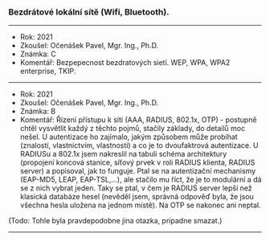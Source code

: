 ### Bezdrátové lokální sítě (Wifi, Bluetooth).

----------------------------------------

- Rok: 2021
- Zkoušel: Očenášek Pavel, Mgr. Ing., Ph.D.
- Známka: C
- Komentář: Bezpepecnost bezdratových sietí. WEP, WPA, WPA2 enterprise, TKIP.

----------------------------------------

- Rok: 2021
- Zkoušel: Očenášek Pavel, Mgr. Ing., Ph.D.
- Známka: B
- Komentář: Řízení přístupu k síti (AAA, RADIUS, 802.1x, OTP) - postupně chtěl vysvětlit každý z těchto pojmů, stačily základy, do detailů moc nešel. U autentizace ho zajímalo, jakým způsobem může probíhat (znalostí, vlastnictvím, vlastností) a co je to dvoufaktrová autentizace. U RADIUSu a 802.1x jsem nakreslil na tabuli schéma architektury (propojení koncová stanice, síťový prvek v roli RADIUS klienta, RADIUS server) a popisoval, jak to funguje. Ptal se na autentizační mechanismy (EAP-MD5, LEAP, EAP-TSL,...), ale stačilo mu říct, že je to modulární a dá se z nich vybrat jeden. Taky se ptal, v čem je RADIUS server lepší než klasická databáze hesel (nevěděl jsem, správná odpověď byla, že jsou všechna hesla uložena na jednom místě). Na OTP se nakonec ani neptal.

(Todo: Tohle byla pravdepodobne jina otazka, pripadne smazat.)

----------------------------------------
